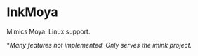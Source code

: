 # InkMoya
Mimics Moya. Linux support. 

**Many features not implemented. Only serves the imink project.*
